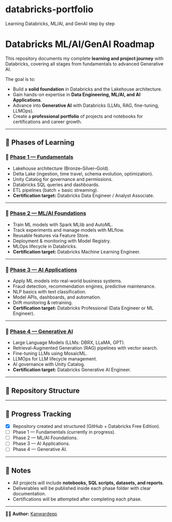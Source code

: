 # databricks-portfolio
Learning Databricks, ML/AI, and GenAI step by step
# Databricks ML/AI/GenAI Roadmap

This repository documents my complete **learning and project journey** with Databricks, covering all stages from fundamentals to advanced Generative AI.

The goal is to:
- Build a **solid foundation** in Databricks and the Lakehouse architecture.
- Gain hands-on expertise in **Data Engineering, ML/AI, and AI Applications**.
- Advance into **Generative AI** with Databricks (LLMs, RAG, fine-tuning, LLMOps).
- Create a **professional portfolio** of projects and notebooks for certifications and career growth.

---

## 📌 Phases of Learning

### 🔹 [Phase 1 — Fundamentals](phase1_fundamentals/README.md)
- Lakehouse architecture (Bronze–Silver–Gold).
- Delta Lake (ingestion, time travel, schema evolution, optimization).
- Unity Catalog for governance and permissions.
- Databricks SQL queries and dashboards.
- ETL pipelines (batch + basic streaming).
- **Certification target:** Databricks Data Engineer / Analyst Associate.

---

### 🔹 [Phase 2 — ML/AI Foundations](phase2_ml_ai_foundations/README.md)
- Train ML models with Spark MLlib and AutoML.
- Track experiments and manage models with MLflow.
- Reusable features via Feature Store.
- Deployment & monitoring with Model Registry.
- MLOps lifecycle in Databricks.
- **Certification target:** Databricks Machine Learning Engineer.

---

### 🔹 [Phase 3 — AI Applications](phase3_ai_applications/README.md)
- Apply ML models into real-world business systems.
- Fraud detection, recommendation engines, predictive maintenance.
- NLP basics with text classification.
- Model APIs, dashboards, and automation.
- Drift monitoring & retraining.
- **Certification target:** Databricks Professional (Data Engineer or ML Engineer).

---

### 🔹 [Phase 4 — Generative AI](phase4_generative_ai/README.md)
- Large Language Models (LLMs: DBRX, LLaMA, GPT).
- Retrieval-Augmented Generation (RAG) pipelines with vector search.
- Fine-tuning LLMs using MosaicML.
- LLMOps for LLM lifecycle management.
- AI governance with Unity Catalog.
- **Certification target:** Databricks Generative AI Engineer.

---

## 📂 Repository Structure

---

## 🚀 Progress Tracking
- [x] Repository created and structured (GitHub + Databricks Free Edition).  
- [ ] Phase 1 — Fundamentals (currently in progress).  
- [ ] Phase 2 — ML/AI Foundations.  
- [ ] Phase 3 — AI Applications.  
- [ ] Phase 4 — Generative AI.  

---

## 📖 Notes
- All projects will include **notebooks, SQL scripts, datasets, and reports**.  
- Deliverables will be published inside each phase folder with clear documentation.  
- Certifications will be attempted after completing each phase.  

---

👨‍💻 **Author:** [Kanwardeep](https://github.com/kanwardeep1387)  
